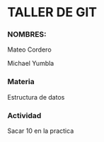 # TALLER DE GIT

### NOMBRES:

Mateo Cordero

Michael Yumbla

### Materia

Estructura de datos

### Actividad

Sacar 10 en la practica